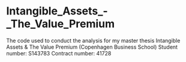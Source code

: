 # Intangible_Assets_-_The_Value_Premium
The code used to conduct the analysis for my master thesis Intangible Assets &amp; The Value Premium (Copenhagen Business School) Student number: S143783 Contract number: 41728
